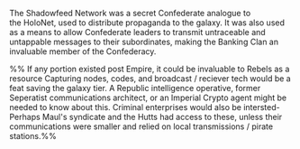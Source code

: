  The Shadowfeed Network was a secret Confederate analogue to the HoloNet, used to distribute propaganda to the galaxy. It was also used as a means to allow Confederate leaders to transmit untraceable and untappable messages to their subordinates, making the Banking Clan an invaluable member of the Confederacy.
 
%% If any portion existed post Empire, it could be invaluable to Rebels as a resource 
Capturing nodes, codes, and broadcast / reciever tech would be a feat saving the galaxy tier. A Republic intelligence operative, former Seperatist communications architect, or an Imperial Crypto agent might be needed to know about this. Criminal enterprises would also be intersted- Perhaps Maul's syndicate and the Hutts had access to these, unless their communications were smaller and relied on local transmissions / pirate stations.%%
